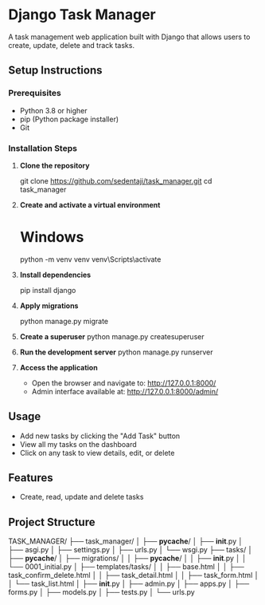 # Django Task Manager

A task management web application built with Django that allows users to create, update, delete and track tasks.

## Setup Instructions

### Prerequisites

- Python 3.8 or higher
- pip (Python package installer)
- Git

### Installation Steps

1. **Clone the repository**
  
   git clone https://github.com/sedentaji/task_manager.git
   cd task_manager
 

2. **Create and activate a virtual environment**
  
   # Windows
   python -m venv venv
   venv\Scripts\activate

 
3. **Install dependencies**
 
      pip install django

4. **Apply migrations**

   python manage.py migrate

5. **Create a superuser**
   python manage.py createsuperuser

6. **Run the development server**
   python manage.py runserver

7. **Access the application**
   - Open the browser and navigate to: http://127.0.0.1:8000/
   - Admin interface available at: http://127.0.0.1:8000/admin/

## Usage

- Add new tasks by clicking the "Add Task" button
- View all my tasks on the dashboard
- Click on any task to view details, edit, or delete

## Features

- Create, read, update and delete tasks

## Project Structure

TASK_MANAGER/
├── task_manager/
│   ├── __pycache__/
│   ├── __init__.py
│   ├── asgi.py
│   ├── settings.py
│   ├── urls.py
│   └── wsgi.py
├── tasks/
│   ├── __pycache__/
│   ├── migrations/
│   │   ├── __pycache__/
│   │   ├── __init__.py
│   │   └── 0001_initial.py
│   ├── templates/tasks/
│   │   ├── base.html
│   │   ├── task_confirm_delete.html
│   │   ├── task_detail.html
│   │   ├── task_form.html
│   │   └── task_list.html
│   ├── __init__.py
│   ├── admin.py
│   ├── apps.py
│   ├── forms.py
│   ├── models.py
│   ├── tests.py
│   └── urls.py